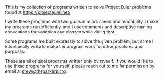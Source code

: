 This is my collection of programs written to solve Project Euler problems found at https://projecteuler.net/

I write these programs with two goals in mind: speed and readability. I make my programs run efficiently, and I use comments and descriptive naming conventions for variables and classes while doing that.

Some programs are built expressly to solve the given problem, but some I intentionally write to make the program work for other problems and purposes.

These are all original programs written only by myself. If you would like to use these programs for yourself, please reach out to me for permission by email at drew@theparkers.org.
